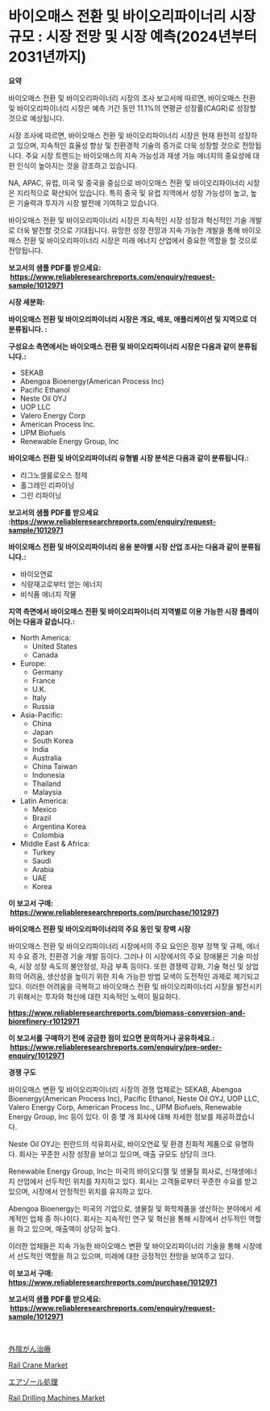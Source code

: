 <p><h1>바이오매스 전환 및 바이오리파이너리 시장 규모 : 시장 전망 및 시장 예측(2024년부터 2031년까지)</h1></p><p><strong>요약</strong></p>
<p><p>바이오매스 전환 및 바이오리파이너리 시장의 조사 보고서에 따르면, 바이오매스 전환 및 바이오리파이너리 시장은 예측 기간 동안 11.1%의 연평균 성장률(CAGR)로 성장할 것으로 예상됩니다.</p><p>시장 조사에 따르면, 바이오매스 전환 및 바이오리파이너리 시장은 현재 완전히 성장하고 있으며, 지속적인 효율성 향상 및 친환경적 기술의 증가로 더욱 성장할 것으로 전망됩니다. 주요 시장 트렌드는 바이오매스의 지속 가능성과 재생 가능 에너지의 중요성에 대한 인식이 높아지는 것을 강조하고 있습니다.</p><p>NA, APAC, 유럽, 미국 및 중국을 중심으로 바이오매스 전환 및 바이오리파이너리 시장은 지리적으로 확산되어 있습니다. 특히 중국 및 유럽 지역에서 성장 가능성이 높고, 높은 기술력과 투자가 시장 발전에 기여하고 있습니다.</p><p>바이오매스 전환 및 바이오리파이너리 시장은 지속적인 시장 성장과 혁신적인 기술 개발로 더욱 발전할 것으로 기대됩니다. 유망한 성장 전망과 지속 가능한 개발을 통해 바이오매스 전환 및 바이오리파이너리 시장은 미래 에너지 산업에서 중요한 역할을 할 것으로 전망됩니다.</p></p>
<p><strong>보고서의 샘플 PDF를 받으세요: &nbsp;<a href="https://www.reliableresearchreports.com/enquiry/request-sample/1012971">https://www.reliableresearchreports.com/enquiry/request-sample/1012971</a></strong></p>
<p><strong>시장 세분화:</strong></p>
<p><strong> 바이오매스 전환 및 바이오리파이너리 시장은 개요, 배포, 애플리케이션 및 지역으로 더 분류됩니다. :</strong></p>
<p><strong>구성요소 측면에서는 바이오매스 전환 및 바이오리파이너리 시장은 다음과 같이 분류됩니다.:</strong></p>
<p><ul><li>SEKAB</li><li>Abengoa Bioenergy(American Process Inc)</li><li>Pacific Ethanol</li><li>Neste Oil OYJ</li><li>UOP LLC</li><li>Valero Energy Corp</li><li>American Process Inc.</li><li>UPM Biofuels</li><li>Renewable Energy Group, Inc</li></ul></p>
<p><strong> 바이오매스 전환 및 바이오리파이너리 유형별 시장 분석은 다음과 같이 분류됩니다.:</strong></p>
<p><ul><li>리그노셀룰로오스 정제</li><li>홀그레인 리파이닝</li><li>그린 리파이닝</li></ul></p>
<p><strong>보고서의 샘플 PDF를 받으세요 :<a href="https://www.reliableresearchreports.com/enquiry/request-sample/1012971">https://www.reliableresearchreports.com/enquiry/request-sample/1012971</a></strong></p>
<p><strong> 바이오매스 전환 및 바이오리파이너리 응용 분야별 시장 산업 조사는 다음과 같이 분류됩니다.:</strong></p>
<p><ul><li>바이오연료</li><li>식량재고로부터 얻는 에너지</li><li>비식품 에너지 작물</li></ul></p>
<p><strong>지역 측면에서 바이오매스 전환 및 바이오리파이너리 지역별로 이용 가능한 시장 플레이어는 다음과 같습니다.:</strong></p>
<p><ul>
    <li>
        North America:
        <ul>
            <li>United States</li>
            <li>Canada</li>
        </ul>
    </li>
    <li>
        Europe:
        <ul>
            <li>Germany</li>
            <li>France</li>
            <li>U.K.</li>
            <li>Italy</li>
            <li>Russia</li>
        </ul>
    </li>
    <li>
        Asia-Pacific:
        <ul>
            <li>China</li>
            <li>Japan</li>
            <li>South Korea</li>
            <li>India</li>
            <li>Australia</li>
            <li>China Taiwan</li>
            <li>Indonesia</li>
            <li>Thailand</li>
            <li>Malaysia</li>
        </ul>
    </li>
    <li>
        Latin America:
        <ul>
            <li>Mexico</li>
            <li>Brazil</li>
            <li>Argentina Korea</li>
            <li>Colombia</li>
        </ul>
    </li>
    <li>
        Middle East & Africa:
        <ul>
            <li>Turkey</li>
            <li>Saudi</li>
            <li>Arabia</li>
            <li>UAE</li>
            <li>Korea</li>
        </ul>
    </li>
    </ul></p>
<p><strong>이 보고서 구매: &nbsp;<a href="https://www.reliableresearchreports.com/purchase/1012971">https://www.reliableresearchreports.com/purchase/1012971</a></strong></p>
<p><strong>바이오매스 전환 및 바이오리파이너리의 주요 동인 및 장벽 시장</strong></p>
<p><p>바이오매스 전환 및 바이오리파이너리 시장에서의 주요 요인은 정부 정책 및 규제, 에너지 수요 증가, 친환경 기술 개발 등이다. 그러나 이 시장에서의 주요 장애물은 기술 미성숙, 시장 성장 속도의 불안정성, 자금 부족 등이다. 또한 경쟁력 강화, 기술 혁신 및 상업화의 어려움, 생산성을 높이기 위한 지속 가능한 방법 모색이 도전적인 과제로 제기되고 있다. 이러한 어려움을 극복하고 바이오매스 전환 및 바이오리파이너리 시장을 발전시키기 위해서는 투자와 혁신에 대한 지속적인 노력이 필요하다.</p></p>
<p><strong><a href="https://www.reliableresearchreports.com/biomass-conversion-and-biorefinery-r1012971">https://www.reliableresearchreports.com/biomass-conversion-and-biorefinery-r1012971</a></strong></p>
<p><strong>이 보고서를 구매하기 전에 궁금한 점이 있으면 문의하거나 공유하세요.: &nbsp;<a href="https://www.reliableresearchreports.com/enquiry/pre-order-enquiry/1012971">https://www.reliableresearchreports.com/enquiry/pre-order-enquiry/1012971</a></strong></p>
<p><strong>경쟁 구도</strong></p>
<p><p>바이오매스 변환 및 바이오리파이너리 시장의 경쟁 업체로는 SEKAB, Abengoa Bioenergy(American Process Inc), Pacific Ethanol, Neste Oil OYJ, UOP LLC, Valero Energy Corp, American Process Inc., UPM Biofuels, Renewable Energy Group, Inc 등이 있다. 이 중 몇 개 회사에 대해 자세한 정보를 제공하겠습니다.</p><p>Neste Oil OYJ는 핀란드의 석유회사로, 바이오연료 및 환경 친화적 제품으로 유명하다. 회사는 꾸준한 시장 성장을 보이고 있으며, 매출 규모도 상당히 크다.</p><p>Renewable Energy Group, Inc는 미국의 바이오디젤 및 생물질 회사로, 신재생에너지 산업에서 선두적인 위치를 차지하고 있다. 회사는 고객들로부터 꾸준한 수요를 받고 있으며, 시장에서 안정적인 위치를 유지하고 있다.</p><p>Abengoa Bioenergy는 미국의 기업으로, 생물질 및 화학제품을 생산하는 분야에서 세계적인 업체 중 하나이다. 회사는 지속적인 연구 및 혁신을 통해 시장에서 선두적인 역할을 하고 있으며, 매출액이 상당히 높다.</p><p>이러한 업체들은 지속 가능한 바이오매스 변환 및 바이오리파이너리 기술을 통해 시장에서 선도적인 역할을 하고 있으며, 미래에 대한 긍정적인 전망을 보여주고 있다.</p></p>
<p><strong>이 보고서 구매: &nbsp; <a href="https://www.reliableresearchreports.com/purchase/1012971">https://www.reliableresearchreports.com/purchase/1012971</a></strong></p>
<p><strong>보고서의 샘플 PDF를 받으세요: &nbsp;<a href="https://www.reliableresearchreports.com/enquiry/request-sample/1012971">https://www.reliableresearchreports.com/enquiry/request-sample/1012971</a></strong><strong></strong></p>
<p>&nbsp;</p>
<p><p><a href="https://github.com/RodHoppe07/Market-Research-Report-List-1/blob/main/485511629544.md">外陰がん治療</a></p><p><a href="https://github.com/zjyglelu/Market-Research-Report-List-2/blob/main/rail-crane-market.md">Rail Crane Market</a></p><p><a href="https://github.com/laurenreichert/Market-Research-Report-List-1/blob/main/801909829543.md">エアゾール処理</a></p><p><a href="https://github.com/mbisetmhermsr/Market-Research-Report-List-2/blob/main/rail-drilling-machines-market.md">Rail Drilling Machines Market</a></p></p>